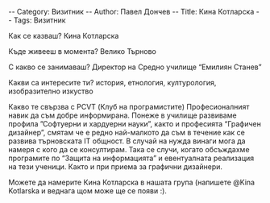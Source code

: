 -- Category: Визитник
-- Author: Павел Дончев
-- Title: Кина Котларска
-- Tags: Визитник

Как се казваш?
Кина Котларска

Къде живееш в момента?
Велико Търново

С какво се занимаваш?
Директор на Средно училище “Емилиян Станев”

Какви са интересите ти?
история, етнология, културология, изобразително изкуство

Какво те свързва с PCVT (Клуб на програмистите)
Професионалният навик да съм добре информирана. Понеже в училище развиваме профила ”Софтуерни и хардуерни науки”, както и професията “Графичен дизайнер”, смятам че е редно най-малкото да съм в течение как се развива търновската IT общност. В случай на нужда винаги мога да намеря с кого да се консултирам. Така се случи, когато обсъждахме програмите  по “Защита на информацията” и евентуалната реализация на тези ученици. Както и при приема за графични дизайнери.

Можете да намерите Кина Котларска в нашата група (напишете @Kina Kotlarska и веднага щом може ще се появи :).